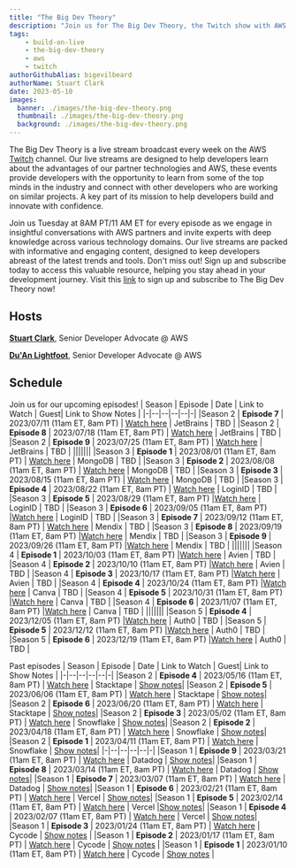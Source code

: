 ```yaml
---
title: "The Big Dev Theory"
description: "Join us for The Big Dev Theory, the Twitch show with AWS partners with specialized knowledge in various areas of technology to provide informative and engaging live streams that help developers stay up-to-date with the latest trends and tools"
tags:
    - build-on-live
    - the-big-dev-theory
    - aws
    - twitch
authorGithubAlias: bigevilbeard
authorName: Stuart Clark
date: 2023-05-10
images:
  banner: ./images/the-big-dev-theory.png
  thumbnail: ./images/the-big-dev-theory.png
  background: ./images/the-big-dev-theory.png
---
```


 The Big Dev Theory is a live stream broadcast every week on the AWS [Twitch](https://twitch.tv/aws) channel. Our live streams are designed to help developers learn about the advantages of our partner technologies and AWS, these events provide developers with the opportunity to learn from some of the top minds in the industry and connect with other developers who are working on similar projects. A key part of its mission to help developers build and innovate with confidence.

Join us Tuesday at 8AM PT/11 AM ET for every episode as we engage in insightful conversations with AWS partners and invite experts with deep knowledge across various technology domains. Our live streams are packed with informative and engaging content, designed to keep developers abreast of the latest trends and tools. Don't miss out! Sign up and subscribe today to access this valuable resource, helping you stay ahead in your development journey. Visit this [link](https://subscribethebigdevtheory.splashthat.com/) to sign up and subscribe to The Big Dev Theory now!



## Hosts

[**Stuart Clark**](https://twitter.com/bigevilbeard), Senior Developer Advocate @ AWS

[**Du'An Lightfoot**](https://twitter.com/labeveryday), Senior Developer Advocate @ AWS


## Schedule


Join us for our upcoming episodes!
| Season | Episode | Date | Link to Watch | Guest| Link to Show Notes |
|-|--|--|--|--|-|
|Season 2 | **Episode 7** | 2023/07/11 (11am ET, 8am PT) | [Watch here](https://www.twitch.tv/aws/) | JetBrains | TBD |
|Season 2 | **Episode 8** | 2023/07/18 (11am ET, 8am PT) | [Watch here](https://www.twitch.tv/aws/) | JetBrains | TBD |
|Season 2 | **Episode 9** | 2023/07/25 (11am ET, 8am PT) | [Watch here](https://www.twitch.tv/aws/) | JetBrains | TBD |
|||||||
|Season 3 | **Episode 1** | 2023/08/01 (11am ET, 8am PT) | [Watch here](https://www.twitch.tv/aws/) | MongoDB  | TBD |
|Season 3 | **Episode 2** | 2023/08/08 (11am ET, 8am PT) | [Watch here](https://www.twitch.tv/aws/) | MongoDB  | TBD |
|Season 3 | **Episode 3** | 2023/08/15 (11am ET, 8am PT) | [Watch here](https://www.twitch.tv/aws/) | MongoDB | TBD |
|Season 3 | **Episode 4** | 2023/08/22 (11am ET, 8am PT) | [Watch here](https://www.twitch.tv/aws/) | LoginID | TBD |
|Season 3 | **Episode 5** | 2023/08/29 (11am ET, 8am PT) |[Watch here](https://www.twitch.tv/aws/) | LoginID | TBD |
|Season 3 | **Episode 6** | 2023/09/05 (11am ET, 8am PT) |[Watch here](https://www.twitch.tv/aws/) | LoginID | TBD |
|Season 3 | **Episode 7** | 2023/09/12 (11am ET, 8am PT) | [Watch here](https://www.twitch.tv/aws/) | Mendix | TBD |
|Season 3 | **Episode 8** | 2023/09/19 (11am ET, 8am PT) |[Watch here](https://www.twitch.tv/aws/) | Mendix | TBD |
|Season 3 | **Episode 9** | 2023/09/26 (11am ET, 8am PT) |[Watch here](https://www.twitch.tv/aws/) | Mendix | TBD |
|||||||
|Season 4 | **Episode 1** | 2023/10/03 (11am ET, 8am PT) |[Watch here](https://www.twitch.tv/aws/) | Avien | TBD |
|Season 4 | **Episode 2** | 2023/10/10 (11am ET, 8am PT) |[Watch here](https://www.twitch.tv/aws/) | Avien | TBD |
|Season 4 | **Episode 3** | 2023/10/17 (11am ET, 8am PT) |[Watch here](https://www.twitch.tv/aws/) | Avien | TBD |
|Season 4 | **Episode 4** | 2023/10/24 (11am ET, 8am PT) |[Watch here](https://www.twitch.tv/aws/) | Canva | TBD |
|Season 4 | **Episode 5** | 2023/10/31 (11am ET, 8am PT) |[Watch here](https://www.twitch.tv/aws/) | Canva | TBD |
|Season 4 | **Episode 6** | 2023/11/07 (11am ET, 8am PT) |[Watch here](https://www.twitch.tv/aws/) | Canva | TBD |
|||||||
|Season 5 | **Episode 4** | 2023/12/05 (11am ET, 8am PT) |[Watch here](https://www.twitch.tv/aws/) | Auth0 | TBD |
|Season 5 | **Episode 5** | 2023/12/12 (11am ET, 8am PT) |[Watch here](https://www.twitch.tv/aws/) | Auth0 | TBD |
|Season 5 | **Episode 6** | 2023/12/19 (11am ET, 8am PT) |[Watch here](https://www.twitch.tv/aws/) | Auth0 | TBD |

Past episodes
| Season | Episode | Date | Link to Watch | Guest| Link to Show Notes |
|-|--|--|--|--|-|
|Season 2 | **Episode 4** | 2023/05/16 (11am ET, 8am PT) | [Watch here](https://www.twitch.tv/videos/1821487954) | Stacktape | [Show notes](/livestreams/the-big-dev-theory/2023-05-16/)|
|Season 2 | **Episode 5** | 2023/06/06 (11am ET, 8am PT) | [Watch here](https://www.twitch.tv/videos/1839973932) | Stacktape | [Show notes](/livestreams/the-big-dev-theory/2023-06-06/)|
|Season 2 | **Episode 6** | 2023/06/20 (11am ET, 8am PT) | [Watch here](https://www.twitch.tv/videos/1851832780) | Stacktape | [Show notes](/livestreams/the-big-dev-theory/2023-06-20/)|
|Season 2 | **Episode 3** | 2023/05/02 (11am ET, 8am PT) | [Watch here](https://www.twitch.tv/videos/1810223487) | Snowflake | [Show notes](/livestreams/the-big-dev-theory/2023-05-02/)|
|Season 2 | **Episode 2** | 2023/04/18 (11am ET, 8am PT) | [Watch here](https://www.twitch.tv/videos/1797793882) | Snowflake | [Show notes](/livestreams/the-big-dev-theory/2023-04-18/)|
|Season 2 | **Episode 1** | 2023/04/11 (11am ET, 8am PT) | [Watch here](https://www.twitch.tv/videos/1791544011) | Snowflake | [Show notes](/livestreams/the-big-dev-theory/2023-04-11/)|
|-|--|--|--|--|-|
|Season 1 | **Episode 9** | 2023/03/21 (11am ET, 8am PT) | [Watch here](https://www.twitch.tv/videos/1777973888) | Datadog | [Show notes](/livestreams/the-big-dev-theory/2023-03-21/)|
|Season 1 | **Episode 8** | 2023/03/14 (11am ET, 8am PT) | [Watch here](https://www.twitch.tv/videos/1777964452) | Datadog | [Show notes](/livestreams/the-big-dev-theory/2023-03-14/)|
|Season 1 | **Episode 7** | 2023/03/07 (11am ET, 8am PT) | [Watch here](https://www.twitch.tv/videos/1777977174) | Datadog | [Show notes](/livestreams/the-big-dev-theory/2023-03-07/)|
|Season 1 | **Episode 6** | 2023/02/21 (11am ET, 8am PT) | [Watch here](https://www.twitch.tv/videos/1777986027) | Vercel | [Show notes](/livestreams/the-big-dev-theory/2023-02-21/)|
|Season 1 | **Episode 5** | 2023/02/14 (11am ET, 8am PT) | [Watch here](https://www.twitch.tv/videos/1777992194) | Vercel |[Show notes](/livestreams/the-big-dev-theory/2023-02-014/)|
|Season 1 | **Episode 4** | 2023/02/07 (11am ET, 8am PT) | [Watch here](https://www.twitch.tv/videos/1777989080) | Vercel | [Show notes](/livestreams/the-big-dev-theory/2023-02-07/)|
|Season 1 | **Episode 3** | 2023/01/24 (11am ET, 8am PT) | [Watch here](https://www.twitch.tv/videos/1778034293) | Cycode | [Show notes](/livestreams/the-big-dev-theory/2023-01-24/) |
|Season 1 | **Episode 2** | 2023/01/17 (11am ET, 8am PT) | [Watch here](https://www.twitch.tv/videos/1778034229) | Cycode | [Show notes](/livestreams/the-big-dev-theory/2023-01-17/) |
|Season 1 | **Episode 1** | 2023/01/10 (11am ET, 8am PT) | [Watch here](https://www.twitch.tv/videos/1778017615) | Cycode | [Show notes](/livestreams/the-big-dev-theory/2023-01-10/) |
